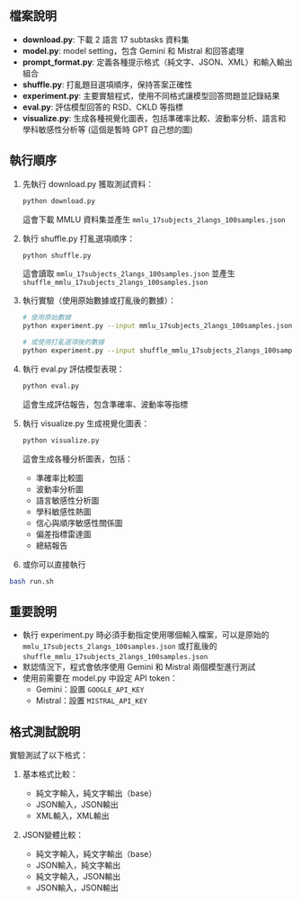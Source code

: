 ## 檔案說明
- **download.py**: 下載 2 語言 17 subtasks 資料集
- **model.py**: model setting，包含 Gemini 和 Mistral 和回答處理
- **prompt_format.py**: 定義各種提示格式（純文字、JSON、XML）和輸入輸出組合
- **shuffle.py**: 打亂題目選項順序，保持答案正確性
- **experiment.py**: 主要實驗程式，使用不同格式讓模型回答問題並記錄結果
- **eval.py**: 評估模型回答的 RSD、CKLD 等指標
- **visualize.py**: 生成各種視覺化圖表，包括準確率比較、波動率分析、語言和學科敏感性分析等 (這個是暫時 GPT 自己想的圖)

## 執行順序

1. 先執行 download.py 獲取測試資料：
   ```bash
   python download.py
   ```
   這會下載 MMLU 資料集並產生 `mmlu_17subjects_2langs_100samples.json`

2. 執行 shuffle.py 打亂選項順序：
   ```bash
   python shuffle.py
   ```
   這會讀取 `mmlu_17subjects_2langs_100samples.json` 並產生 `shuffle_mmlu_17subjects_2langs_100samples.json`

3. 執行實驗（使用原始數據或打亂後的數據）：
   ```bash
   # 使用原始數據
   python experiment.py --input mmlu_17subjects_2langs_100samples.json
   
   # 或使用打亂選項後的數據
   python experiment.py --input shuffle_mmlu_17subjects_2langs_100samples.json
   ```
3. 執行 eval.py 評估模型表現：
   ```bash
   python eval.py
   ```
   這會生成評估報告，包含準確率、波動率等指標

4. 執行 visualize.py 生成視覺化圖表：
   ```bash
   python visualize.py
   ```
   這會生成各種分析圖表，包括：
   - 準確率比較圖
   - 波動率分析圖
   - 語言敏感性分析圖
   - 學科敏感性熱圖
   - 信心與順序敏感性關係圖
   - 偏差指標雷達圖
   - 總結報告

5. 或你可以直接執行 
```bash
bash run.sh
```
## 重要說明

- 執行 experiment.py 時必須手動指定使用哪個輸入檔案，可以是原始的 `mmlu_17subjects_2langs_100samples.json` 或打亂後的 `shuffle_mmlu_17subjects_2langs_100samples.json`
- 默認情況下，程式會依序使用 Gemini 和 Mistral 兩個模型進行測試
- 使用前需要在 model.py 中設定 API token：
  - Gemini：設置 `GOOGLE_API_KEY` 
  - Mistral：設置 `MISTRAL_API_KEY`

## 格式測試說明

實驗測試了以下格式：

1. 基本格式比較：
   - 純文字輸入，純文字輸出（base）
   - JSON輸入，JSON輸出
   - XML輸入，XML輸出

2. JSON變體比較：
   - 純文字輸入，純文字輸出（base）
   - JSON輸入，純文字輸出
   - 純文字輸入，JSON輸出
   - JSON輸入，JSON輸出
